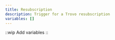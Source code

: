 ```yaml
---
title: Resubscription
description: Trigger for a Trovo resubscription
variables: []
---
```


::wip
Add variables
::